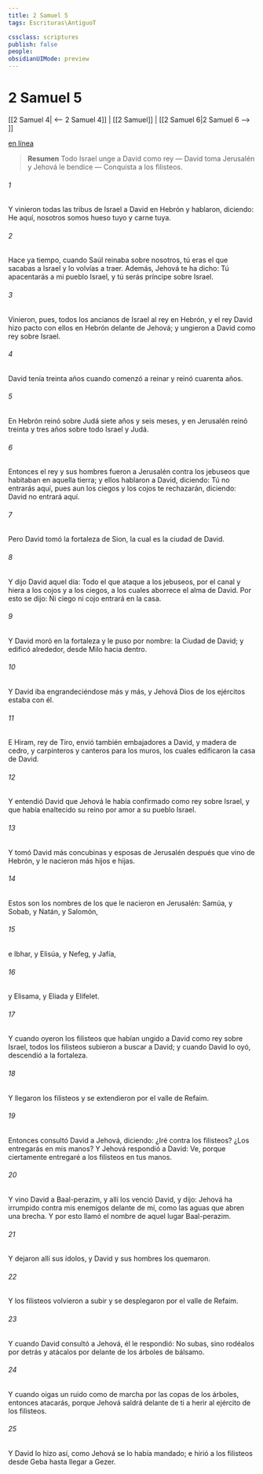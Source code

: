 ```yaml
---
title: 2 Samuel 5
tags: Escrituras\AntiguoT

cssclass: scriptures
publish: false
people:
obsidianUIMode: preview
---
```


# 2 Samuel 5
[[2 Samuel 4| <-- 2 Samuel 4]] | [[2 Samuel]] | [[2 Samuel 6|2 Samuel 6 --> ]]

[en línea](https://churchofjesuschrist.org/study/scriptures/ot/2-sam/5?lang=spa)

> __Resumen__
Todo Israel unge a David como rey — David toma Jerusalén y Jehová le bendice — Conquista a los filisteos.

###### 1 
Y vinieron todas las tribus de Israel a David en Hebrón y hablaron, diciendo: He aquí, nosotros somos hueso tuyo y carne tuya.

###### 2 
Hace ya tiempo, cuando Saúl reinaba sobre nosotros, tú eras el que sacabas a Israel y lo volvías a traer. Además, Jehová te ha dicho: Tú apacentarás a mi pueblo Israel, y tú serás príncipe sobre Israel.

###### 3 
Vinieron, pues, todos los ancianos de Israel al rey en Hebrón, y el rey David hizo pacto con ellos en Hebrón delante de Jehová; y ungieron a David como rey sobre Israel.

###### 4 
David tenía treinta años cuando comenzó a reinar y reinó cuarenta años.

###### 5 
En Hebrón reinó sobre Judá siete años y seis meses, y en Jerusalén reinó treinta y tres años sobre todo Israel y Judá.

###### 6 
Entonces el rey y sus hombres fueron a Jerusalén contra los jebuseos que habitaban en aquella tierra; y ellos hablaron a David, diciendo: Tú no entrarás aquí, pues aun los ciegos y los cojos te rechazarán, diciendo: David no entrará aquí.

###### 7 
Pero David tomó la fortaleza de Sion, la cual es la ciudad de David.

###### 8 
Y dijo David aquel día: Todo el que ataque a los jebuseos,  por el canal y hiera a los cojos y a los ciegos, a los cuales aborrece el alma de David. Por esto se dijo: Ni ciego ni cojo entrará en la casa.

###### 9 
Y David moró en la fortaleza y le puso por nombre: la Ciudad de David; y edificó alrededor, desde Milo hacia dentro.

###### 10 
Y David iba engrandeciéndose más y más, y Jehová Dios de los ejércitos estaba con él.

###### 11 
E Hiram, rey de Tiro, envió también embajadores a David, y madera de cedro, y carpinteros y canteros para los muros, los cuales edificaron la casa de David.

###### 12 
Y entendió David que Jehová le había confirmado como rey sobre Israel, y que había enaltecido su reino por amor a su pueblo Israel.

###### 13 
Y tomó David más concubinas y esposas de Jerusalén después que vino de Hebrón, y le nacieron más hijos e hijas.

###### 14 
Estos son los nombres de los que le nacieron en Jerusalén: Samúa, y Sobab, y Natán, y Salomón,

###### 15 
e Ibhar, y Elisúa, y Nefeg, y Jafía,

###### 16 
y Elisama, y Eliada y Elifelet.

###### 17 
Y cuando oyeron los filisteos que habían ungido a David como rey sobre Israel, todos los filisteos subieron a buscar a David; y cuando David lo oyó, descendió a la fortaleza.

###### 18 
Y llegaron los filisteos y se extendieron por el valle de Refaim.

###### 19 
Entonces consultó David a Jehová, diciendo: ¿Iré contra los filisteos? ¿Los entregarás en mis manos? Y Jehová respondió a David: Ve, porque ciertamente entregaré a los filisteos en tus manos.

###### 20 
Y vino David a Baal-perazim, y allí los venció David, y dijo: Jehová ha irrumpido contra mis enemigos delante de mí, como las aguas que abren una brecha. Y por esto llamó el nombre de aquel lugar Baal-perazim.

###### 21 
Y dejaron allí sus ídolos, y David y sus hombres los quemaron.

###### 22 
Y los filisteos volvieron a subir y se desplegaron por el valle de Refaim.

###### 23 
Y cuando David consultó a Jehová, él le respondió: No subas, sino rodéalos por detrás y atácalos por delante de los árboles de bálsamo.

###### 24 
Y cuando oigas un ruido como de marcha por las copas de los árboles, entonces atacarás, porque Jehová saldrá delante de ti a herir al ejército de los filisteos.

###### 25 
Y David lo hizo así, como Jehová se lo había mandado; e hirió a los filisteos desde Geba hasta llegar a Gezer.

